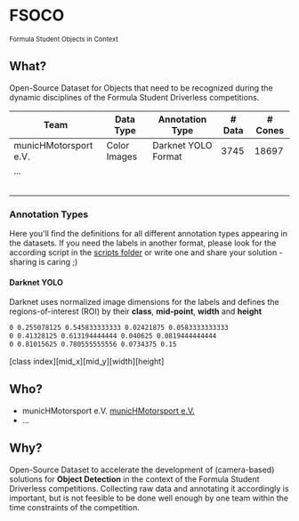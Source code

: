 # FSOCO
<small>Formula Student Objects in Context</small>

## What?
Open-Source Dataset for Objects that need to be recognized during the dynamic disciplines of the Formula Student Driverless competitions.



| Team  | Data Type  | Annotation Type  | # Data | # Cones |
|---|---|---|---|---|
| municHMotorsport e.V.  | Color Images  | Darknet YOLO Format | 3745 | 18697 |
| ...  |   |   |||
|   |   |   |||
|   |   |   |||
|   |   |   |||
|   |   |   |||
|   |   |   |||

### Annotation Types

Here you'll find the definitions for all different annotation types appearing in the datasets. If you need the labels in another format, please look for the according script in the [scripts folder](https://github.com/ddavid/fsoco/scripts) or write one and share your solution - sharing is caring ;)

#### Darknet YOLO

Darknet uses normalized image dimensions for the labels and defines the regions-of-interest (ROI) by their **class**, **mid-point**, **width** and **height**

```bash
0 0.255078125 0.545833333333 0.02421875 0.0583333333333
0 0.41328125 0.613194444444 0.040625 0.0819444444444
0 0.81015625 0.780555555556 0.0734375 0.15
```

[class index][mid_x][mid_y][width][height]

## Who?
* municHMotorsport e.V.
[municHMotorsport e.V.](https://www.munichmotorsport.de/static/img/logo_rw.png)
* ...

## Why?
Open-Source Dataset to accelerate the development of (camera-based) solutions for **Object Detection** in the context of the Formula Student Driverless competitions.
Collecting raw data and annotating it accordingly is important, but is not feesible to be done well enough by one team within the time constraints of the competition.
